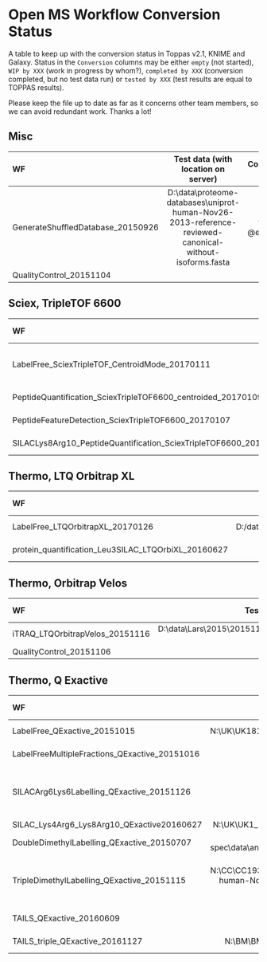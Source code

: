 # Open MS Workflow Conversion Status

A table to keep up with the conversion status in Toppas v2.1, KNIME and Galaxy. Status in the `Conversion` columns may be either `empty` (not started), `WIP by XXX` (work in progress by whom?), `completed by XXX` (conversion completed, but no test data run) or `tested by XXX` (test results are equal to TOPPAS results).

Please keep the file up to date as far as it concerns other team members, so we can avoid redundant work. Thanks a lot!

## Misc
WF | Test data (with location on server) | Conversion v2.1 | Conversion KNIME | Conversion Galaxy
:-- | :--: | :--: | :--: | :--:
GenerateShuffledDatabase_20150926 |D:\data\proteome-databases\uniprot-human-Nov26-2013-reference-reviewed-canonical-without-isoforms.fasta |tested @eppinglen |tested @eppinglen |
QualityControl_20151104 | |||

## Sciex, TripleTOF 6600
WF | Test data with location on N: | Conversion v2.1 | Conversion KNIME | Conversion Galaxy
:-- | :--: | :--: | :--: | :--:
LabelFree_SciexTripleTOF_CentroidMode_20170111 |D:\data\Lars\20160121_LabelFree_SciexTripleTOF6600_Yasset\data\Yasset Perez-Riverol - 140702_0002_DC2ac_6600_G2_DDA1-DC2ac_6600_G2_DDA1.mzML,D:\data\proteome-databases-OpenMS\uniprot-koli-k12-nov24-2011-plus-shuffled.fasta |tested @eppinglen|tested @eppinglen|
PeptideQuantification_SciexTripleTOF6600_centroided_20170109 |D:\data\Lars\20160121_LabelFree_SciexTripleTOF6600_Yasset\data\Yasset Perez-Riverol - 140702_0002_DC2ac_6600_G2_DDA1-DC2ac_6600_G2_DDA1.mzML|tested @eppinglen|tested @eppinglen|
PeptideFeatureDetection_SciexTripleTOF6600_20170107 |D:\data\Lars\2015\20150709_FixedRatio_TripleTOF_Joern\data\SILAC_1_2000_3000.mzML|tested @eppinglen|tested @eppinglen|
SILACLys8Arg10_PeptideQuantification_SciexTripleTOF6600_20170107 |D:\data\Lars\2015\20150709_FixedRatio_TripleTOF_Joern\peptide_id\TOPPAS_out\004-PeakPickerHiRes-out\SILAC_2.mzML|tested @eppinglen|tested @eppinglen|

## Thermo, LTQ Orbitrap XL
WF | Test data with location on N: | Conversion v2.1 | Conversion KNIME | Conversion Galaxy
:-- | :--: | :--: | :--: | :--:
LabelFree_LTQOrbitrapXL_20170126 | D:/data/Lars/2015/20151111_BookChapterRSC/label_free/strepto_human_mix/data | tested @eppinglen ||
protein_quantification_Leu3SILAC_LTQOrbiXL_20160627 | N:/BM/BM40-48_Marius-Hefe | tested @eppinglen ||

## Thermo, Orbitrap Velos
WF | Test data with location on N: | Conversion v2.1 | Conversion KNIME | Conversion Galaxy
:-- | :--: | :--: | :--: | :--:
iTRAQ_LTQOrbitrapVelos_20151116 |D:\data\Lars\2015\20151111_BookChapterRSC\iTRAQ\PXD001265\|tested @eppinglen |tested @eppinglen |
QualityControl_20151106 ||||

## Thermo, Q Exactive
WF | Test data with location on N: | Conversion v2.1 | Conversion KNIME | Conversion Galaxy
:-- | :--: | :--: | :--: | :--:
LabelFree_QExactive_20151015 |N:\UK\UK181-209_Urinary_biomarkers_individual_samples_labelfree | tested @eppinglen |tested @eppinglen|
LabelFreeMultipleFractions_QExactive_20151016  | | WIP @Stortebecker ||
SILACArg6Lys6Labelling_QExactive_20151126 |N:/ST/ST895_908/ST897.mzML|tested @eppinglen|tested @eppinglen (diff:sp Q9NQP4 PFD4_HUMAN||
SILAC_Lys4Arg6_Lys8Arg10_QExactive20160627 |N:\UK\UK1_10_NMuMG_EMT_cathepsins_proteome_comparison_1\|||
DoubleDimethylLabelling_QExactive_20150707 |D:\data\Victor_Oginga\mass spec\data\analysis_Lars\results_precursor_correction\AGA116.mzML|tested @eppinglen|tested @eppinglen|
TripleDimethylLabelling_QExactive_20151115 |N:\CC\CC193-196\ D:\data\proteome-databases-OpenMS\uniprot-human-Nov26-2013-reference-reviewed-canonical-without-isoforms-plus-shuffled.fasta|tested @eppinglen|tested @eppinglen (diff: sp P25788 PSA3 HUMAN)||
TAILS_QExactive_20160609 |N:\WL\WL383_388\ |tested @eppinglen||
TAILS_triple_QExactive_20161127 |N:\BM\BM2313_2324-necroptosis_uli-maurer_human-cells\ |tested @eppinglen ||
